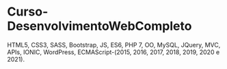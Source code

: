 # Curso-DesenvolvimentoWebCompleto
HTML5, CSS3, SASS, Bootstrap, JS, ES6, PHP 7, OO, MySQL, JQuery, MVC, APIs, IONIC, WordPress, ECMAScript-(2015, 2016, 2017, 2018, 2019, 2020 e 2021).
